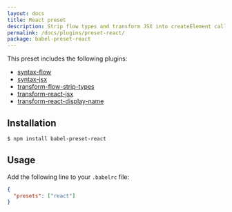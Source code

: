 ```yaml
---
layout: docs
title: React preset
description: Strip flow types and transform JSX into createElement calls.
permalink: /docs/plugins/preset-react/
package: babel-preset-react
---
```


This preset includes the following plugins:

- [syntax-flow](/docs/plugins/syntax-flow)
- [syntax-jsx](/docs/plugins/syntax-jsx)
- [transform-flow-strip-types](/docs/plugins/transform-flow-strip-types)
- [transform-react-jsx](/docs/plugins/transform-react-jsx)
- [transform-react-display-name](/docs/plugins/transform-react-display-name)

## Installation

```sh
$ npm install babel-preset-react
```

## Usage

Add the following line to your `.babelrc` file:

```json
{
  "presets": ["react"]
}
```
